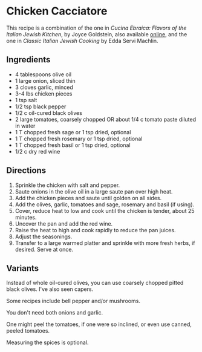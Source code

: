 # Chicken Cacciatore

This recipe is a combination of the one in _Cucina Ebraica: Flavors of the Italian Jewish Kitchen_, by Joyce Goldstein, also available [online](http://web.archive.org/web/20150927025710/http://www.cyber-kitchen.com/rfcj/ITALIAN/Poultry_Chicken_Ezekiels_-_meat.html), and the one in _Classic Italian Jewish Cooking_ by Edda Servi Machlin.

## Ingredients

* 4 tablespoons olive oil
* 1 large onion, sliced thin
* 3 cloves garlic, minced
* 3-4 lbs chicken pieces
* 1 tsp salt
* 1/2 tsp black pepper
* 1/2 c oil-cured black olives 
* 2 large tomatoes, coarsely chopped OR about 1/4 c tomato paste diluted in water
* 1 T chopped fresh sage or 1 tsp dried, optional 
* 1 T chopped fresh rosemary or 1 tsp dried, optional
* 1 T chopped fresh basil or 1 tsp dried, optional
* 1/2 c dry red wine

## Directions

1. Sprinkle the chicken with salt and pepper.
2. Saute onions in the olive oil in a large saute pan over high heat.
3. Add the chicken pieces and saute until golden on all sides.
4. Add the olives, garlic, tomatoes and sage, rosemary and basil (if using).
5. Cover, reduce heat to low and cook until the chicken is tender, about 25 minutes.
6. Uncover the pan and add the red wine.
7. Raise the heat to high and cook rapidly to reduce the pan juices.
8. Adjust the seasonings.
9. Transfer to a large warmed platter and sprinkle with more fresh herbs, if desired. Serve at once.

## Variants

Instead of whole oil-cured olives, you can use coarsely chopped pitted black olives.  I've also seen capers.

Some recipes include bell pepper and/or mushrooms.

You don't need both onions and garlic.

One might peel the tomatoes, if one were so inclined, or even use canned, peeled tomatoes.

Measuring the spices is optional.

